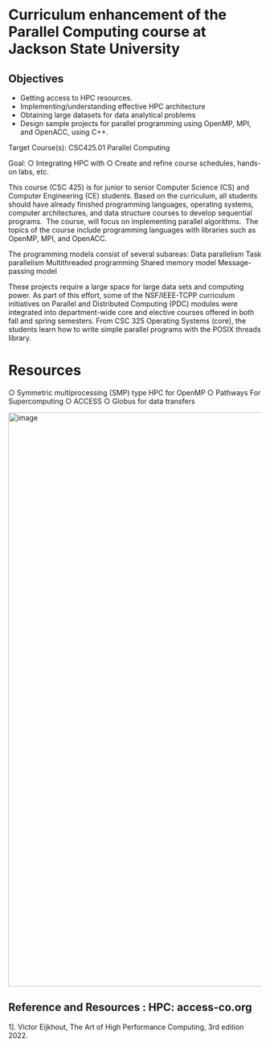 # Curriculum enhancement of the Parallel Computing course at Jackson State University 
## Objectives
* Getting access to HPC resources.
* Implementing/understanding effective HPC architecture
* Obtaining large datasets for data analytical problems
* Design sample projects for parallel programming using OpenMP, MPI, and OpenACC, using C++.

Target Course(s): CSC425.01 Parallel Computing 

Goal:
○ Integrating HPC with 
○ Create and refine course schedules, hands-on labs, etc.

This course (CSC 425) is for junior to senior Computer Science (CS) and Computer Engineering (CE) students. Based on the curriculum, all students should have already finished programming languages, operating systems, computer architectures, and data structure courses to develop sequential programs.  The course, will focus on implementing parallel algorithms.  The topics of the course include programming languages with libraries such as OpenMP, MPI, and OpenACC. 

The programming models consist of several subareas: 
Data parallelism
Task parallelism
Multithreaded programming
Shared memory model
Message-passing model

These projects require a large space for large data sets and computing power. As part of this effort, some of the NSF/IEEE-TCPP curriculum initiatives on Parallel and Distributed Computing (PDC) modules were integrated into department-wide core and elective courses offered in both fall and spring semesters. From CSC 325 Operating Systems (core), the students learn how to write simple parallel programs with the POSIX threads library.

# Resources
○ Symmetric multiprocessing (SMP) type HPC  for OpenMP
○ Pathways For Supercomputing
○ ACCESS 
○ Globus for data transfers

<img width="1143" alt="image" src="https://github.com/user-attachments/assets/cb027a0b-7a36-4201-b310-13017cb90d71">


## Reference and Resources : HPC: access-co.org 
1]. Victor Eijkhout, The Art of High Performance Computing, 3rd edition 2022.

## 
